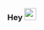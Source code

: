 ### Hey <img src="https://media.giphy.com/media/hvRJCLFzcasrR4ia7z/giphy.gif" width="25px">

<!--

**ricardonunesdev/ricardonunesdev** is a ✨ _special_ ✨ repository because its `README.md` (this file) appears on your GitHub profile.

Here are some ideas to get you started:

- 🔭 I’m currently working on ...
- 🌱 I’m currently learning ...
- 👯 I’m looking to collaborate on ...
- 🤔 I’m looking for help with ...
- 💬 Ask me about ...
- 📫 How to reach me: ...
- 😄 Pronouns: ...
- ⚡ Fun fact: ...

[![roadmap.sh](https://api.roadmap.sh/v1-badge/tall/64f990f35ce9f4ca589d83ba?variant=dark)](https://roadmap.sh)

-->
